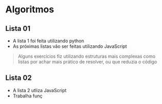 # Algoritmos
## Lista 01
* A lista 1 foi feita utilizando python 
* As próximas listas vão ser feitas utilizando JavaScript
> Alguns exercícios fiz utilizando estruturas mais complexas como listas por achar mais prático de resolver, ou que reduzia o código

## Lista 02
* A lista 2 utliza JavaScript
* Trabalha funç
